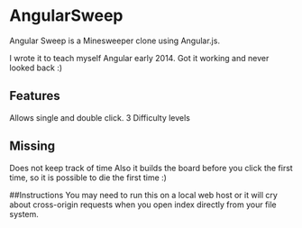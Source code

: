 # AngularSweep

Angular Sweep is a Minesweeper clone using Angular.js.

I wrote it to teach myself Angular early 2014. Got it working and never looked back :)

## Features
Allows single and double click.
3 Difficulty levels

## Missing
Does not keep track of time
Also it builds the board before you click the first time, so it is possible to die the first time :)

##Instructions
You may need to run this on a local web host or it will cry about cross-origin requests when you open index directly from your file system. 
